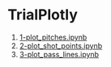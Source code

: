 # TrialPlotly
1. [1-plot_pitches.ipynb](./1-plot_pitches.ipynb)
2. [2-plot_shot_points.ipynb](./2-plot_shot_points.ipynb)
3. [3-plot_pass_lines.ipynb](./3-plot_pass_lines.ipynb)